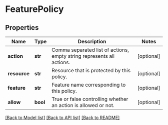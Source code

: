 # FeaturePolicy

## Properties
Name | Type | Description | Notes
------------ | ------------- | ------------- | -------------
**action** | **str** | Comma separated list of actions, empty string represents all actions. | [optional] 
**resource** | **str** | Resource that is protected by this policy. | [optional] 
**feature** | **str** | Feature name corresponding to this policy. | [optional] 
**allow** | **bool** | True or false controlling whether an action is allowed or not. | [optional] 

[[Back to Model list]](../README.md#documentation-for-models) [[Back to API list]](../README.md#documentation-for-api-endpoints) [[Back to README]](../README.md)


